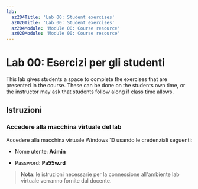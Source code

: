```yaml
---
lab:
  az204Title: 'Lab 00: Student exercises'
  az020Title: 'Lab 00: Student exercises'
  az204Module: 'Module 00: Course resource'
  az020Module: 'Module 00: Course resource'
---
```


# <a name="lab-00-student-exercises"></a>Lab 00: Esercizi per gli studenti

This lab gives students a space to complete the exercises that are presented in the course. These can be done on the students own time, or the instructor may ask that students follow along if class time allows.

## <a name="instructions"></a>Istruzioni

### <a name="sign-in-to-the-lab-virtual-machine"></a>Accedere alla macchina virtuale del lab

Accedere alla macchina virtuale Windows 10 usando le credenziali seguenti:

* Nome utente: **Admin**

* Password: **Pa55w.rd**

> **Nota**: le istruzioni necessarie per la connessione all'ambiente lab virtuale verranno fornite dal docente.
